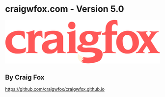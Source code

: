 # craigwfox.com - Version 5.0

![Craig fox logo](./src/images/craig-logo-red.svg)

## By Craig Fox

https://github.com/craigwfox/craigwfox.github.io

